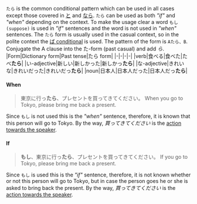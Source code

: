 `たら` is the common conditional pattern which can be used in all cases except those covered in [と](90) and [なら](184).
`たら` can be used as both *"if"* and *"when"* depending on the context. To make the usage clear a word `もし (suppose)` is used in *"if"* sentences and the word is not used in *"when"* sentences. The `たら` form is usually used in the casual context, so in the polite context the [ば conditional](185) is used.
The pattern of the form is `Aたら、B`. Conjugate the A clause into the た-form (past casual) and add *ら*.
|Form|Dictionary form|Past tense|たら form|
|-|-|-|-|
|verb|食べる|食べた|たべ**たら**|
|い-adjective|新しい|新しかった|新しかっ**たら**|
|な-adjective|きれいな|きれいだった|きれいだっ**たら**|
|noun|日本人|日本人だった|日本人だっ**たら**|

#### When
>東京に行っ**たら**、プレセントを買ってきてください。 When you go to Tokyo, please bring me back a present.

Since `もし` is not used this is the *"when"* sentence, therefore, it is known that this person will go to Tokyo.
By the way, *買ってきてください* is the [action towards the speaker](119).

#### If
>**もし**、東京に行っ**たら**、プレセントを買ってきてください。 If you go to Tokyo, please bring me back a present.

Since `もし` is used this is the *"if"* sentence, therefore, it is not known whether or not this person will go to Tokyo, but in case the person goes he or she is asked to bring back the present.
By the way, *買ってきてください* is the [action towards the speaker](119).